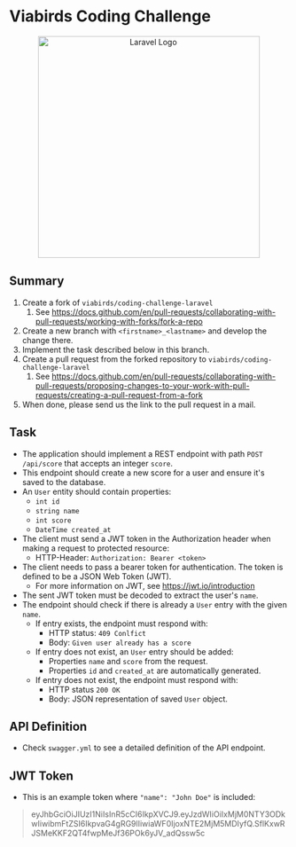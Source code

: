 # Viabirds Coding Challenge

<p align="center"><a href="https://laravel.com" target="_blank"><img src="https://raw.githubusercontent.com/laravel/art/master/logo-lockup/5%20SVG/2%20CMYK/1%20Full%20Color/laravel-logolockup-cmyk-red.svg" width="400" alt="Laravel Logo"></a></p>

## Summary 
1. Create a fork of `viabirds/coding-challenge-laravel`
   1. See https://docs.github.com/en/pull-requests/collaborating-with-pull-requests/working-with-forks/fork-a-repo
2. Create a new branch with `<firstname>_<lastname>` and develop the change there.
3. Implement the task described below in this branch.
4. Create a pull request from the forked repository to `viabirds/coding-challenge-laravel`
    1. See https://docs.github.com/en/pull-requests/collaborating-with-pull-requests/proposing-changes-to-your-work-with-pull-requests/creating-a-pull-request-from-a-fork
5. When done, please send us the link to the pull request in a mail.

## Task

* The application should implement a REST endpoint with path `POST /api/score` that accepts an integer `score`.
* This endpoint should create a new score for a user and ensure it's saved to the database. 
* An `User` entity should contain properties:
  * `int id`
  * `string name`
  * `int score`
  * `DateTime created_at`
* The client must send a JWT token in the Authorization header when making a request to protected resource:
  * HTTP-Header: `Authorization: Bearer <token>`
* The client needs to pass a bearer token for authentication. The token is defined to be a JSON Web Token (JWT).
  * For more information on JWT, see https://jwt.io/introduction
* The sent JWT token must be decoded to extract the user's `name`.
* The endpoint should check if there is already a `User` entry with the given `name`.
  * If entry exists, the endpoint must respond with:
    * HTTP status: `409 Conlfict`
    * Body: `Given user already has a score` 
  * If entry does not exist, an `User` entry should be added:
    * Properties `name` and `score` from the request.
    * Properties `id` and `created_at` are automatically generated.
  * If entry does not exist, the endpoint must respond with:
    * HTTP status `200 OK`
    * Body: JSON representation of saved `User` object. 

## API Definition

* Check `swagger.yml` to see a detailed definition of the API endpoint.

## JWT Token

* This is an example token where `"name": "John Doe"` is included:

> eyJhbGciOiJIUzI1NiIsInR5cCI6IkpXVCJ9.eyJzdWIiOiIxMjM0NTY3ODkwIiwibmFtZSI6IkpvaG4gRG9lIiwiaWF0IjoxNTE2MjM5MDIyfQ.SflKxwRJSMeKKF2QT4fwpMeJf36POk6yJV_adQssw5c

